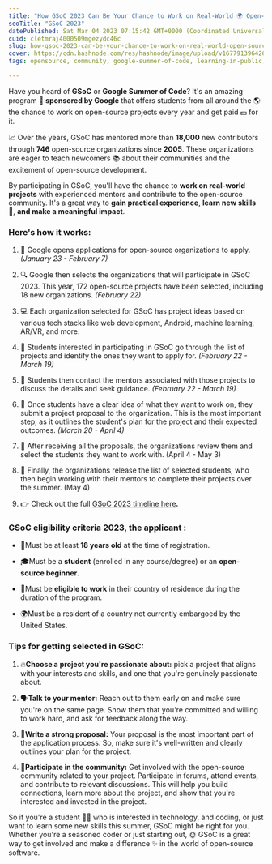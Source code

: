 ```yaml
---
title: "How GSoC 2023 Can Be Your Chance to Work on Real-World 🌍 Open-Source Projects and Get Paid 💵"
seoTitle: "GSoC 2023"
datePublished: Sat Mar 04 2023 07:15:42 GMT+0000 (Coordinated Universal Time)
cuid: cletmraj4000509mgezydc46c
slug: how-gsoc-2023-can-be-your-chance-to-work-on-real-world-open-source-projects-and-get-paid
cover: https://cdn.hashnode.com/res/hashnode/image/upload/v1677913964269/fb482e64-35e3-4f65-906f-6382fc73899d.png
tags: opensource, community, google-summer-of-code, learning-in-public, gsoc2023

---
```


Have you heard of **GSoC** or **Google Summer of Code**? It's an amazing program 🌟 **sponsored by Google** that offers students from all around the 🌎 the chance to work on open-source projects every year and get paid 💵 for it.

📈 Over the years, GSoC has mentored more than **18,000** new contributors through **746** open-source organizations since **2005**. These organizations are eager to teach newcomers 📚 about their communities and the excitement of open-source development.

By participating in GSoC, you'll have the chance to **work on real-world projects** with experienced mentors and contribute to the open-source community. It's a great way to **gain practical experience**, **learn new skills** 🤹, **and make a meaningful impact**.

### Here's how it works:

1. 📅 Google opens applications for open-source organizations to apply. *(January 23 - February 7)*
    
2. 🔍 Google then selects the organizations that will participate in GSoC 2023. This year, 172 open-source projects have been selected, including 18 new organizations. *(February 22)*
    
3. 💻 Each organization selected for GSoC has project ideas based on various tech stacks like web development, Android, machine learning, AR/VR, and more.
    
4. 🔎 Students interested in participating in GSoC go through the list of projects and identify the ones they want to apply for. *(February 22 - March 19)*
    
5. 🤝 Students then contact the mentors associated with those projects to discuss the details and seek guidance. *(February 22 - March 19)*
    
6. 📝 Once students have a clear idea of what they want to work on, they submit a project proposal to the organization. This is the most important step, as it outlines the student's plan for the project and their expected outcomes. *(March 20 - April 4)*
    
7. 🔎 After receiving all the proposals, the organizations review them and select the students they want to work with. (April 4 - May 3)
    
8. 🎉 Finally, the organizations release the list of selected students, who then begin working with their mentors to complete their projects over the summer. (May 4)
    
9. 👉 Check out the full [GSoC 2023 timeline here](https://developers.google.com/open-source/gsoc/timeline)**.**
    

### GSoC eligibility criteria 2023, the applicant :

* 📆Must be at least **18 years old** at the time of registration.
    
* 🎓Must be a **student** (enrolled in any course/degree) or an **open-source beginner**.
    
* 💼Must be **eligible to work** in their country of residence during the duration of the program.
    
* 🌍Must be a resident of a country not currently embargoed by the United States.
    

### Tips for getting selected in GSoC:

1. 🔥**Choose a project you're passionate about:** pick a project that aligns with your interests and skills, and one that you're genuinely passionate about.
    
2. 🗣️**Talk to your mentor:** Reach out to them early on and make sure you're on the same page. Show them that you're committed and willing to work hard, and ask for feedback along the way.
    
3. 📝**Write a strong proposal:** Your proposal is the most important part of the application process. So, make sure it's well-written and clearly outlines your plan for the project.
    
4. 🤝**Participate in the community:** Get involved with the open-source community related to your project. Participate in forums, attend events, and contribute to relevant discussions. This will help you build connections, learn more about the project, and show that you're interested and invested in the project.
    

So if you're a student 👨‍🎓 who is interested in technology, and coding, or just want to learn some new skills this summer, GSoC might be right for you. Whether you're a seasoned coder or just starting out, 🌞 GSoC is a great way to get involved and make a difference ✨ in the world of open-source software.